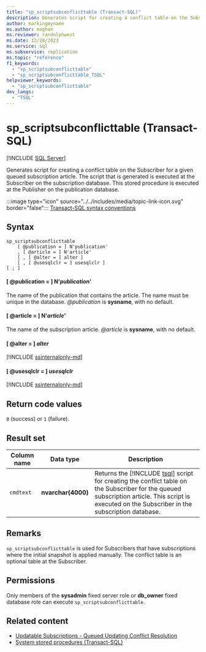 ```yaml
---
title: "sp_scriptsubconflicttable (Transact-SQL)"
description: Generates script for creating a conflict table on the Subscriber for a given queued subscription article.
author: markingmyname
ms.author: maghan
ms.reviewer: randolphwest
ms.date: 12/28/2023
ms.service: sql
ms.subservice: replication
ms.topic: "reference"
f1_keywords:
  - "sp_scriptsubconflicttable"
  - "sp_scriptsubconflicttable_TSQL"
helpviewer_keywords:
  - "sp_scriptsubconflicttable"
dev_langs:
  - "TSQL"
---
```

# sp_scriptsubconflicttable (Transact-SQL)

[!INCLUDE [SQL Server](../../includes/applies-to-version/sqlserver.md)]

Generates script for creating a conflict table on the Subscriber for a given queued subscription article. The script that is generated is executed at the Subscriber on the subscription database. This stored procedure is executed at the Publisher on the publication database.

:::image type="icon" source="../../includes/media/topic-link-icon.svg" border="false"::: [Transact-SQL syntax conventions](../../t-sql/language-elements/transact-sql-syntax-conventions-transact-sql.md)

## Syntax

```syntaxsql
sp_scriptsubconflicttable
    [ @publication = ] N'publication'
    , [ @article = ] N'article'
    [ , [ @alter = ] alter ]
    [ , [ @usesqlclr = ] usesqlclr ]
[ ; ]
```

#### [ @publication = ] N'*publication*'

The name of the publication that contains the article. The name must be unique in the database. *@publication* is **sysname**, with no default.

#### [ @article = ] N'*article*'

The name of the subscription article. *@article* is **sysname**, with no default.

#### [ @alter = ] *alter*

[!INCLUDE [ssinternalonly-md](../../includes/ssinternalonly-md.md)]

#### [ @usesqlclr = ] *usesqlclr*

[!INCLUDE [ssinternalonly-md](../../includes/ssinternalonly-md.md)]

## Return code values

`0` (success) or `1` (failure).

## Result set

| Column name | Data type | Description |
| --- | --- | --- |
| `cmdtext` | **nvarchar(4000)** | Returns the [!INCLUDE [tsql](../../includes/tsql-md.md)] script for creating the conflict table on the Subscriber for the queued subscription article. This script is executed on the Subscriber in the subscription database. |

## Remarks

`sp_scriptsubconflicttable` is used for Subscribers that have subscriptions where the initial snapshot is applied manually. The conflict table is an optional table at the Subscriber.

## Permissions

Only members of the **sysadmin** fixed server role or **db_owner** fixed database role can execute `sp_scriptsubconflicttable`.

## Related content

- [Updatable Subscriptions - Queued Updating Conflict Resolution](../replication/transactional/updatable-subscriptions-queued-updating-conflict-resolution.md)
- [System stored procedures (Transact-SQL)](system-stored-procedures-transact-sql.md)
